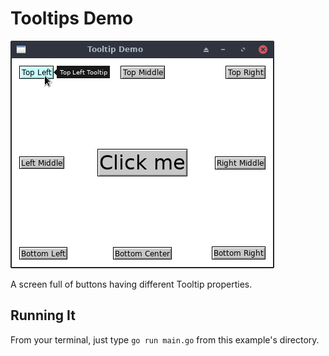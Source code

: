 # Tooltips Demo

![Screenshot](screenshot.png)

A screen full of buttons having different Tooltip properties.

## Running It

From your terminal, just type `go run main.go` from this
example's directory.
